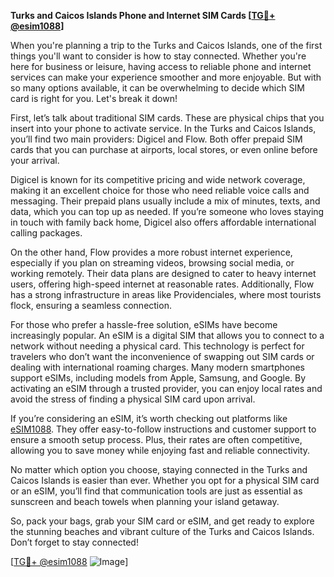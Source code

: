 **Turks and Caicos Islands Phone and Internet SIM Cards [[TG💪+ @esim1088](https://t.me/s/esim1088)]**

When you're planning a trip to the Turks and Caicos Islands, one of the first things you'll want to consider is how to stay connected. Whether you're here for business or leisure, having access to reliable phone and internet services can make your experience smoother and more enjoyable. But with so many options available, it can be overwhelming to decide which SIM card is right for you. Let's break it down!

First, let’s talk about traditional SIM cards. These are physical chips that you insert into your phone to activate service. In the Turks and Caicos Islands, you’ll find two main providers: Digicel and Flow. Both offer prepaid SIM cards that you can purchase at airports, local stores, or even online before your arrival. 

Digicel is known for its competitive pricing and wide network coverage, making it an excellent choice for those who need reliable voice calls and messaging. Their prepaid plans usually include a mix of minutes, texts, and data, which you can top up as needed. If you’re someone who loves staying in touch with family back home, Digicel also offers affordable international calling packages.

On the other hand, Flow provides a more robust internet experience, especially if you plan on streaming videos, browsing social media, or working remotely. Their data plans are designed to cater to heavy internet users, offering high-speed internet at reasonable rates. Additionally, Flow has a strong infrastructure in areas like Providenciales, where most tourists flock, ensuring a seamless connection.

For those who prefer a hassle-free solution, eSIMs have become increasingly popular. An eSIM is a digital SIM that allows you to connect to a network without needing a physical card. This technology is perfect for travelers who don’t want the inconvenience of swapping out SIM cards or dealing with international roaming charges. Many modern smartphones support eSIMs, including models from Apple, Samsung, and Google. By activating an eSIM through a trusted provider, you can enjoy local rates and avoid the stress of finding a physical SIM card upon arrival.

If you’re considering an eSIM, it’s worth checking out platforms like [eSIM1088](https://t.me/s/esim1088). They offer easy-to-follow instructions and customer support to ensure a smooth setup process. Plus, their rates are often competitive, allowing you to save money while enjoying fast and reliable connectivity.

No matter which option you choose, staying connected in the Turks and Caicos Islands is easier than ever. Whether you opt for a physical SIM card or an eSIM, you’ll find that communication tools are just as essential as sunscreen and beach towels when planning your island getaway.

So, pack your bags, grab your SIM card or eSIM, and get ready to explore the stunning beaches and vibrant culture of the Turks and Caicos Islands. Don’t forget to stay connected! 

[[TG💪+ @esim1088](https://t.me/s/esim1088) ![Image](https://i.postimg.cc/Y0z9fWf4/image.png)]